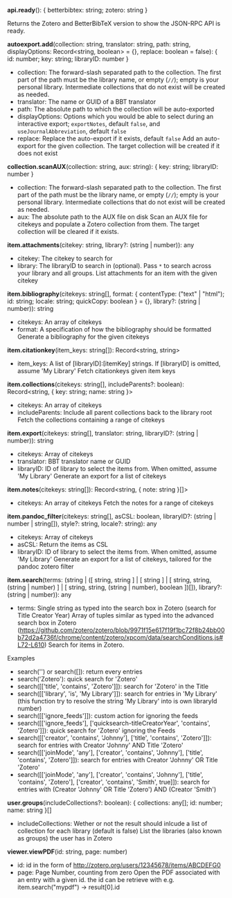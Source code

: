 **api.ready**(): { betterbibtex: string; zotero: string }

Returns the Zotero and BetterBibTeX version to show the JSON-RPC API is ready.



**autoexport.add**(collection: string, translator: string, path: string, displayOptions: Record<string, boolean> = {}, replace: boolean = false): { id: number; key: string; libraryID: number }

* collection: The forward-slash separated path to the collection. The first part of the path must be the library name, or empty (`//`); empty is your personal library. Intermediate collections that do not exist will be created as needed.
* translator: The name or GUID of a BBT translator
* path: The absolute path to which the collection will be auto-exported
* displayOptions: Options which you would be able to select during an interactive export; `exportNotes`, default `false`, and `useJournalAbbreviation`, default `false`
* replace: Replace the auto-export if it exists, default `false`
Add an auto-export for the given collection. The target collection will be created if it does not exist



**collection.scanAUX**(collection: string, aux: string): { key: string; libraryID: number }

* collection: The forward-slash separated path to the collection. The first part of the path must be the library name, or empty (`//`); empty is your personal library. Intermediate collections that do not exist will be created as needed.
* aux: The absolute path to the AUX file on disk
Scan an AUX file for citekeys and populate a Zotero collection from them. The target collection will be cleared if it exists.



**item.attachments**(citekey: string, library?: (string | number)): any

* citekey: The citekey to search for
* library: The libraryID to search in (optional). Pass `*` to search across your library and all groups.
List attachments for an item with the given citekey



**item.bibliography**(citekeys: string[], format: { contentType: ("text" | "html"); id: string; locale: string; quickCopy: boolean } = {}, library?: (string | number)): string

* citekeys: An array of citekeys
* format: A specification of how the bibliography should be formatted
Generate a bibliography for the given citekeys



**item.citationkey**(item_keys: string[]): Record<string, string>

* item_keys: A list of [libraryID]:[itemKey] strings. If [libraryID] is omitted, assume 'My Library'
Fetch citationkeys given item keys



**item.collections**(citekeys: string[], includeParents?: boolean): Record<string, { key: string; name: string }>

* citekeys: An array of citekeys
* includeParents: Include all parent collections back to the library root
Fetch the collections containing a range of citekeys



**item.export**(citekeys: string[], translator: string, libraryID?: (string | number)): string

* citekeys: Array of citekeys
* translator: BBT translator name or GUID
* libraryID: ID of library to select the items from. When omitted, assume 'My Library'
Generate an export for a list of citekeys



**item.notes**(citekeys: string[]): Record<string, { note: string }[]>

* citekeys: An array of citekeys
Fetch the notes for a range of citekeys



**item.pandoc_filter**(citekeys: string[], asCSL: boolean, libraryID?: (string | number | string[]), style?: string, locale?: string): any

* citekeys: Array of citekeys
* asCSL: Return the items as CSL
* libraryID: ID of library to select the items from. When omitted, assume 'My Library'
Generate an export for a list of citekeys, tailored for the pandoc zotero filter



**item.search**(terms: (string | ([ string, string ] | [ string ] | [ string, string, (string | number) ] | [ string, string, (string | number), boolean ])[]), library?: (string | number)): any

* terms: Single string as typed into the search box in Zotero (search for Title Creator Year)
              Array of tuples similar as typed into the advanced search box in Zotero
              (https://github.com/zotero/zotero/blob/9971f15e617f19f1bc72f8b24bb00b72d2a4736f/chrome/content/zotero/xpcom/data/searchConditions.js#L72-L610)
Search for items in Zotero.

Examples

- search('') or search([]): return every entries
- search('Zotero'): quick search for 'Zotero'
- search([['title', 'contains', 'Zotero']]): search for 'Zotero' in the Title
- search([['library', 'is', 'My Library']]): search for entries in 'My Library'
  (this function try to resolve the string 'My Library' into is own libraryId number)
- search([['ignore_feeds']]): custom action for ignoring the feeds
- search([['ignore_feeds'], ['quicksearch-titleCreatorYear', 'contains', 'Zotero']]): quick search for 'Zotero' ignoring the Feeds
- search([['creator', 'contains', 'Johnny'], ['title', 'contains', 'Zotero']]): search for entries with Creator 'Johnny' AND Title 'Zotero'
- search([['joinMode', 'any'], ['creator', 'contains', 'Johnny'], ['title', 'contains', 'Zotero']]): search for entries with Creator 'Johnny' OR Title 'Zotero'
- search([['joinMode', 'any'], ['creator', 'contains', 'Johnny'], ['title', 'contains', 'Zotero'], ['creator', 'contains', 'Smith', true]]): search for entries with (Creator 'Johnny' OR Title 'Zotero') AND (Creator 'Smith')



**user.groups**(includeCollections?: boolean): { collections: any[]; id: number; name: string }[]

* includeCollections: Wether or not the result should inlcude a list of collection for each library (default is false)
List the libraries (also known as groups) the user has in Zotero



**viewer.viewPDF**(id: string, page: number)

* id: id in the form of http://zotero.org/users/12345678/items/ABCDEFG0
* page: Page Number, counting from zero
Open the PDF associated with an entry with a given id.
the id can be retrieve with e.g. item.search("mypdf") -> result[0].id


